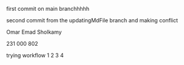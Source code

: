 first commit on main branchhhhh

second commit from the updatingMdFile branch and making conflict 


Omar Emad Sholkamy 

231 000 802 


trying workflow  1  2  3  4 